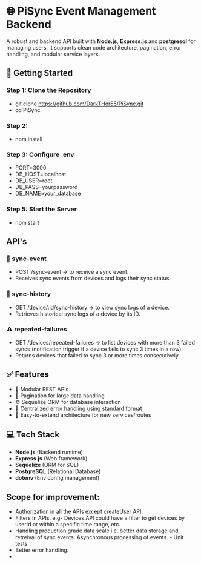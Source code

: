 # 🌐 PiSync Event Management Backend

A robust and backend API built with **Node.js**, **Express.js** and **postgresql** for managing users. It supports clean code architecture, pagination, error handling, and modular service layers.


## 🚀 Getting Started

### Step 1: Clone the Repository
- git clone https://github.com/DarkTHor55/PiSync.git
- cd PiSync
   
### Step 2:
- npm install
    
### Step 3: Configure .env
- PORT=3000
- DB_HOST=localhost
- DB_USER=root
- DB_PASS=yourpassword
- DB_NAME=your_database

### Step 5: Start the Server
 - npm start 


## API's

### 🔄 sync-event 
- POST /sync-event → to receive a sync event.
- Receives sync events from devices and logs their sync status.

### 📜 sync-history
- GET /device/:id/sync-history → to view sync logs of a device.
- Retrieves historical sync logs of a device by its ID.

### ⚠️ repeated-failures
- GET /devices/repeated-failures → to list devices with more than 3 failed syncs (notification trigger if a device fails to sync 3 times in a row)
- Returns devices that failed to sync 3 or more times consecutively.



## ✅ Features
- 🔐 Modular REST APIs
- 📄 Pagination for large data handling
- ⚙️ Sequelize ORM for database interaction
- 🧾 Centralized error handling using standard format
- 🧪 Easy-to-extend architecture for new services/routes


## 💻 Tech Stack
- **Node.js** (Backend runtime)
- **Express.js** (Web framework)
- **Sequelize** (ORM for SQL)
- **PostgreSQL** (Relational Database)
- **dotenv** (Env config management)


## Scope for improvement:
- Authorization in all the APIs except createUser API.
- Filters in APIs. e.g- Devices API could have a filter to get devices by userId or within a specific time range, etc.
- Handling production grade data scale i.e. better data storage and retreival of sync events. Asynchronous processing of events.  - Unit tests
- Better error handling.
- 
